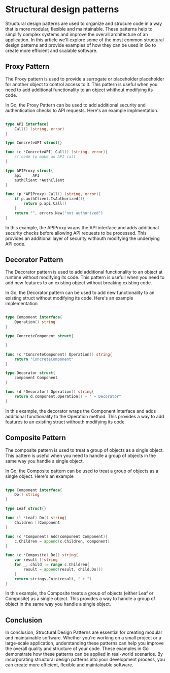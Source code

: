 # Structural design patterns 

Structural design patterns are used to organize and strucure code 
in a way that is more modular, flexible and maintainable. These patterns 
help to simplify complex systems and improve the overall architecture of 
an application. In this article we'll explore some of the most common structural 
design patterns and provide examples of how they can be used in Go to create 
more efficient and scalable software.

## Proxy Pattern 

The Proxy pattern is used to provide a surrogate or placeholder placeholder for another 
object to control access to it. This pattern is useful when you need to add additional 
functionality to an object whithout modifying its code. 

In Go, the Proxy Pattern can be used to add additional security and authentication 
checks to API requests. Here's an example implmentation. 

```go 

type API interface{
    Call() (string, error)
}

type ConcreteAPI struct{} 

func (c *ConcreteAPI) Call() (string, error){
    // code to make an API call
}

type APIProxy struct{
    api     API 
    authClient *AuthClient 
}

func (p *APIProxy) Call() (string, error){
    if p.authClient.IsAuthorized(){
        return p.api.Call() 
    }
    return "", errors.New("not authorized")
}

``` 

In this example, the APIProxy wraps the API interface and adds additional 
security checks before allowing API requests to be processed. 
This provides an additional layer of security withouth modifying the underlying 
API code. 

## Decorator Pattern 

The Decorator pattern is used to add additional functionality to an object at 
runtime without modifying its code. This pattern is usefull when you need to 
add new features to an existing object without breaking existing code. 

In Go, the Decorator pattern can be used to add new functionality to an 
existing struct without modifying its code. Here's an example implementation 

```go 

type Component interface{
    Operation() string 
}

type ConcreteComponent struct{

}

func (c *ConcreteComponent) Operation() string{
    return "ConcreteComponent"
}

type Decorator struct{
    component Component
}

func (d *Decorator) Operation() string{
    return d.component.Operation() + " + Decorator"
}

``` 
In this example, the decorator wraps the Component 
interface and adds additional functionality to the Operation 
method. This provides a way to add features to an 
existing struct withouth modifying its code. 

## Composite Pattern 

The composite pattern is used to treat a group of objects as 
a single object. This pattern is useful when you need to 
handle a group of objects in the same way you handle 
a single object. 

In Go, the Composite pattern can be used to treat a group 
of objects as a single object. Here's an example 

```go 

type Component interface{
    Do() string 
}

type Leaf struct{}

func (l *Leaf) Do() string{
    Children []Component 
}

func (c *Component) Add(component Component){
    c.Children = append(c.Children, component)
}

func (c *Composite) Do() string{
    var result []string 
    for _, child := range c.Children{
        result = append(result, child.Do())
    }
    return strings.Join(result, " + ")
}

``` 

In this example, the Composite treats a group of objects 
(either Leaf or Composite) as a single object. This provides 
a way to handle a group of object in the same way you 
handle a single object. 

## Conclusion 

In conclusion, Structural Design Patterns are essential for 
creating modular and maintainable software. Whether you're 
working on a small project or a large-scale application, 
understanding these patterns can help you improve the overall 
quality and structure of your code. These examples in Go 
demonstrate how these patterns can be applied in real-world 
scenarios. By incorporating structural design patterns into your 
development process, you can create more efficient, flexible and 
maintainable software.
